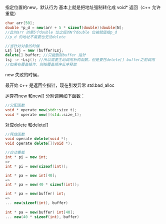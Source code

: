 指定位置的new，默认行为 基本上就是把地址强制转化成 void* 返回（c++ 允许重载）

```c++
char arr[50];
double *p_d = new(arr + 5 * sizeof(double))double[N];
//此时arr 的第5个double 位之后的N个double 位被赋值给p_d
//p_d 的地址不需要也无法delete
```

```c++
//当针对对象的时候
Lsj lsj = new (buffer)Lsj;
delete[] buffer; //只能删除buffer 指针
lsj -> ~Lsj(); //所以需要主动调用析构函数，但是要在delete[] buffer之前调用
//如果有覆盖操作，则按覆盖顺序反序释放
```



new 失败的时候，

最开始 c++ 是返回空指针，现在引发异常 std:bad_alloc 

运算符new 和new[] 分别调用如下函数：

```c++
//分配函数
void * operate new(std::size_t);
void * operate new[](std::size_t);
```

 对应delete 和delete[] 

```c++
//释放函数
void operate delete(void *);
void operate delete[](void *);
```



```c++
//自动重载
int * pi = new int;
=>
int * pi = new(sizeof(int));

int * pa = new int[40];
=>
int * pa = new(40 * sizeof(int));

int * pa = new(buffer) int;
=>
... new(sizeof(int), buffer)
  
int * pa = new(buffer) int[40];
... new(40 * sizeof(int), buffer)
```



